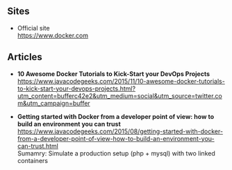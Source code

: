 ## Sites
- Official site  
https://www.docker.com


## Articles
- **10 Awesome Docker Tutorials to Kick-Start your DevOps Projects**  
https://www.javacodegeeks.com/2015/11/10-awesome-docker-tutorials-to-kick-start-your-devops-projects.html?utm_content=bufferc42e2&utm_medium=social&utm_source=twitter.com&utm_campaign=buffer

- **Getting started with Docker from a developer point of view: how to build an environment you can trust**  
https://www.javacodegeeks.com/2015/08/getting-started-with-docker-from-a-developer-point-of-view-how-to-build-an-environment-you-can-trust.html  
Sumamry: Simulate a production setup (php + mysql) with two linked containers
